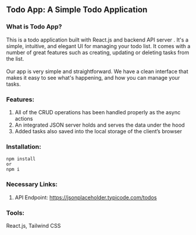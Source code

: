 ## Todo App: A Simple Todo Application

### What is Todo App?

This is a todo application built with React.js and backend API server . It's a simple, intuitive, and elegant UI for managing your todo list. It comes with a number of great features such as creating, updating or deleting tasks from the list.
<br/>
<br/>
Our app is very simple and straightforward. We have a clean interface that makes it easy to see what's happening, and how you can manage your tasks.

### Features:

1.  All of the CRUD operations has been handled properly as the async actions
2.  An integrated JSON server holds and serves the data under the hood
3.  Added tasks also saved into the local storage of the client’s browser

### Installation:

```
npm install
or
npm i
```



### Necessary Links:

1. API Endpoint: https://jsonplaceholder.typicode.com/todos


### Tools:

React.js, Tailwind CSS


